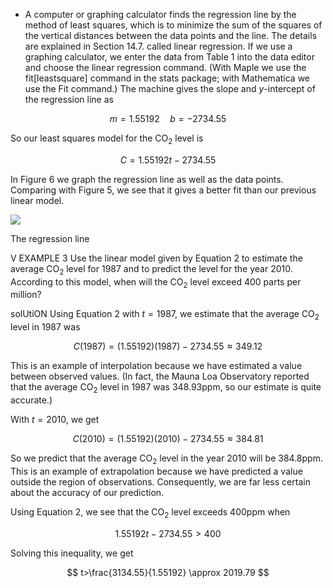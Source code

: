 - A computer or graphing calculator finds the regression line by the method of least squares, which is to minimize the sum of the squares of the vertical distances between the data points and the line. The details are explained in Section 14.7. called linear regression. If we use a graphing calculator, we enter the data from Table 1 into the data editor and choose the linear regression command. (With Maple we use the fit[leastsquare] command in the stats package; with Mathematica we use the Fit command.) The machine gives the slope and $y$-intercept of the regression line as

$$
m=1.55192 \quad b=-2734.55
$$

So our least squares model for the $\mathrm{CO}_{2}$ level is

$$
C=1.55192 t-2734.55
$$

In Figure 6 we graph the regression line as well as the data points. Comparing with Figure 5, we see that it gives a better fit than our previous linear model.

![](https://cdn.mathpix.com/cropped/2023_03_05_8506f9d0e6d9cd9ef569g-1.jpg?height=500&width=796&top_left_y=782&top_left_x=898)

The regression line

V EXAMPLE 3 Use the linear model given by Equation 2 to estimate the average $\mathrm{CO}_{2}$ level for 1987 and to predict the level for the year 2010. According to this model, when will the $\mathrm{CO}_{2}$ level exceed 400 parts per million?

solUtiON Using Equation 2 with $t=1987$, we estimate that the average $\mathrm{CO}_{2}$ level in 1987 was

$$
C(1987)=(1.55192)(1987)-2734.55 \approx 349.12
$$

This is an example of interpolation because we have estimated a value between observed values. (In fact, the Mauna Loa Observatory reported that the average $\mathrm{CO}_{2}$ level in 1987 was $348.93 \mathrm{ppm}$, so our estimate is quite accurate.)

With $t=2010$, we get

$$
C(2010)=(1.55192)(2010)-2734.55 \approx 384.81
$$

So we predict that the average $\mathrm{CO}_{2}$ level in the year 2010 will be $384.8 \mathrm{ppm}$. This is an example of extrapolation because we have predicted a value outside the region of observations. Consequently, we are far less certain about the accuracy of our prediction.

Using Equation 2, we see that the $\mathrm{CO}_{2}$ level exceeds $400 \mathrm{ppm}$ when

$$
1.55192 t-2734.55>400
$$

Solving this inequality, we get

$$
t>\frac{3134.55}{1.55192} \approx 2019.79
$$